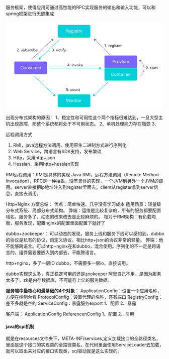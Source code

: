 服务框架，使得应用可通过高性能的RPC实现服务的输出和输入功能，可以和spring框架进行无缝集成

![image](../images/Snipaste_2022-05-18_05-14-08.png)

出现分布式架构的原因：
1、稳定性和可用性这个两个指标很难达到，一旦大型主机出现故障，那整个系统都将处于不可用状态。
2、单机处理能力存在瓶颈
3、

远程调用方式

1. RMI，java远程方法调用、使用原生二进制方式进行序列化
1. Web Service，跨语言有SDK支持，发布繁琐
1. Http，采用http+json
1. Hessian，采用http+hessian实现

RMI远程调用：RMI是具体的实现
Java RMI，远程方法调用（Remote Method Invocation），RPC是一种抽象，没有具体的实现，一个JVM到另外一个JVM的调用。server直接把ip地址注入到register里面去，client从register拿到server信息，直接去调用。

Http+Nginx 方案总结：
优点：简单快速、几乎没有学习成本
适用场景：轻量级分布式系统、局部分布式架构。
弊端：运维是比较复杂的，所有的服务都要配置域名，服务多了，动态的改来改去是比较麻烦的。
相对于RMI架构：有负载均衡，服务发现，配置nginx的配置里面配置下就好了

dubbo+zookeeper：
可以动态的发现，服务上线和服务下线可以感知到，dubbo的协议是私有的协议，自定义协议。相比http+json的协议非常的轻量。
弊端：他不能够跨语言。可以http+nginx在和dubbo，混合使用。序列化的不一定是跨语言的。组件需要要嵌入到内部去，不能胯语言。

http+nginx，多了一层IO
dubbo，不需要多一层io，直接调用。

dubbo实现这么多，真正稳定可用的还是zookeeper
阿里自己不用，是因为服务太多了，zk是内存数据库，不可能存上亿的服务数据。

**服务端中最核心和最基础的4个对象**：
ApplicationConfig：设置一个应用名称，方便在控制台看
ProtocolConfig：设置代理的名称，还有端口
RegistryConfig：差不多就是空的
ServiceConfig：暴露服务export
1、配置 2、暴露

客户端：
ApplicationConfig
ReferencenConfig
1、配置 2、引用

#### java的spi机制
就是在resources文件夹下，META-INF/services,定义加载接口的全路径类名，里面是这个接口的实现类的全路径类名，在代码里面使用ServiceLoader去加载，就可以取出来对应的接口实现类，sql驱动就是这么实现的。
